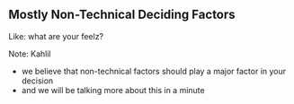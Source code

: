 ##  Mostly Non-Technical Deciding Factors

Like: what are your feelz? <!-- .element: class="fragment" data-fragment-index="0" -->

Note:
Kahlil

- we believe that non-technical factors should play a major factor in your decision
- and we will be talking more about this in a minute
